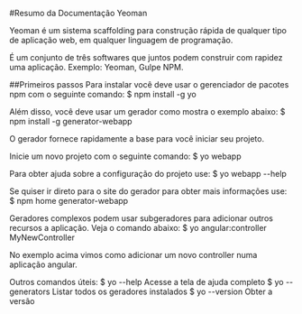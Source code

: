 #Resumo da Documentação Yeoman

Yeoman é um sistema scaffolding para construção rápida de qualquer tipo de aplicação web, em qualquer linguagem de programação.

É um conjunto de três softwares que juntos podem construir com rapidez uma aplicação. Exemplo: Yeoman, Gulpe NPM.

##Primeiros passos
Para instalar você deve usar o gerenciador de pacotes npm com o seguinte comando:
  $ npm install -g yo
  
Além disso, você deve usar um gerador como mostra o exemplo abaixo:
  $ npm install -g generator-webapp

O gerador fornece rapidamente a base para você iniciar seu projeto.

Inicie um novo projeto com o seguinte comando:
  $ yo webapp

Para obter ajuda sobre a configuração do projeto use:
  $ yo webapp --help

Se quiser ir direto para o site do gerador para obter mais informações use:
  $ npm home generator-webapp

Geradores complexos podem usar subgeradores para adicionar outros recursos a aplicação. Veja o comando abaixo:
  $ yo angular:controller MyNewController

No exemplo acima vimos como adicionar um novo controller numa aplicação angular.

Outros comandos úteis:
  $ yo --help Acesse a tela de ajuda completo
  $ yo --generators Listar todos os geradores instalados
  $ yo --version Obter a versão
  
 
